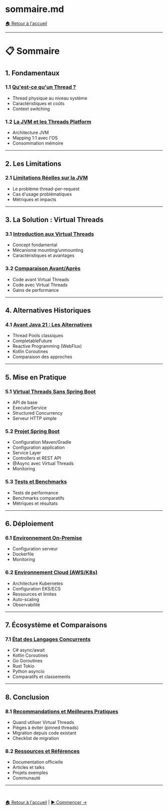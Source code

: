 # sommaire.md

[🏠 Retour à l'accueil](index.md)

---

# 📋 Sommaire

## 1. Fondamentaux

### 1.1 [Qu'est-ce qu'un Thread ?](slides/01-qu-est-ce-qu-un-thread.md)
- Thread physique au niveau système
- Caractéristiques et coûts
- Context switching

### 1.2 [La JVM et les Threads Platform](slides/02-jvm-platform-threads.md)
- Architecture JVM
- Mapping 1:1 avec l'OS
- Consommation mémoire

---

## 2. Les Limitations

### 2.1 [Limitations Réelles sur la JVM](slides/03-limitations-jvm.md)
- Le problème thread-per-request
- Cas d'usage problématiques
- Métriques et impacts

---

## 3. La Solution : Virtual Threads

### 3.1 [Introduction aux Virtual Threads](slides/04-virtual-threads-intro.md)
- Concept fondamental
- Mécanisme mounting/unmounting
- Caractéristiques et avantages

### 3.2 [Comparaison Avant/Après](slides/05-avant-apres.md)
- Code avant Virtual Threads
- Code avec Virtual Threads
- Gains de performance

---

## 4. Alternatives Historiques

### 4.1 [Avant Java 21 : Les Alternatives](slides/06-alternatives-historiques.md)
- Thread Pools classiques
- CompletableFuture
- Reactive Programming (WebFlux)
- Kotlin Coroutines
- Comparaison des approches

---

## 5. Mise en Pratique

### 5.1 [Virtual Threads Sans Spring Boot](slides/07-pratique-java-pur.md)
- API de base
- ExecutorService
- Structured Concurrency
- Serveur HTTP simple

### 5.2 [Projet Spring Boot](slides/08-spring-boot-projet.md)
- Configuration Maven/Gradle
- Configuration application
- Service Layer
- Controllers et REST API
- @Async avec Virtual Threads
- Monitoring

### 5.3 [Tests et Benchmarks](slides/09-tests-benchmarks.md)
- Tests de performance
- Benchmarks comparatifs
- Métriques et résultats

---

## 6. Déploiement

### 6.1 [Environnement On-Premise](slides/10-deploiement-on-premise.md)
- Configuration serveur
- Dockerfile
- Monitoring

### 6.2 [Environnement Cloud (AWS/K8s)](slides/11-deploiement-cloud.md)
- Architecture Kubernetes
- Configuration EKS/ECS
- Ressources et limites
- Auto-scaling
- Observabilité

---

## 7. Écosystème et Comparaisons

### 7.1 [État des Langages Concurrents](slides/12-langages-concurrents.md)
- C# async/await
- Kotlin Coroutines
- Go Goroutines
- Rust Tokio
- Python asyncio
- Comparatifs et classements

---

## 8. Conclusion

### 8.1 [Recommandations et Meilleures Pratiques](slides/13-recommendations.md)
- Quand utiliser Virtual Threads
- Pièges à éviter (pinned threads)
- Migration depuis code existant
- Checklist de migration

### 8.2 [Ressources et Références](slides/14-ressources.md)
- Documentation officielle
- Articles et talks
- Projets exemples
- Communauté

---

<br>

[🏠 Retour à l'accueil](index.md) | [▶️ Commencer →](slides/01-qu-est-ce-qu-un-thread.md)